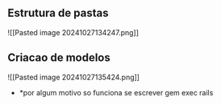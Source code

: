 ## Estrutura de pastas
![[Pasted image 20241027134247.png]]

## Criacao de modelos
![[Pasted image 20241027135424.png]]
* *por algum motivo so funciona se escrever gem exec rails
